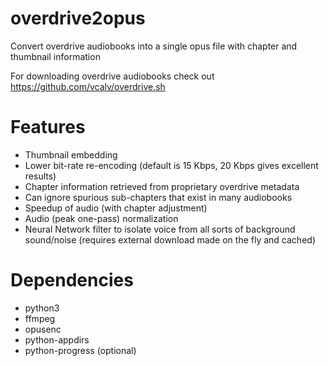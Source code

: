 # overdrive2opus
Convert overdrive audiobooks into a single opus file with chapter and thumbnail information

For downloading overdrive audiobooks check out https://github.com/vcalv/overdrive.sh

# Features

* Thumbnail embedding
* Lower bit-rate re-encoding (default is 15 Kbps, 20 Kbps gives excellent results)
* Chapter information retrieved from proprietary overdrive metadata
* Can ignore spurious sub-chapters that exist in many audiobooks
* Speedup of audio (with chapter adjustment)
* Audio (peak one-pass) normalization
* Neural Network filter to isolate voice from all sorts of background sound/noise (requires external download made on the fly and cached)

# Dependencies

* python3
* ffmpeg
* opusenc
* python-appdirs
* python-progress (optional)
